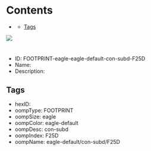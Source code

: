 



Contents
========

* [](#)
	* [Tags](#tags)
  
![][im]
# 

- ID: FOOTPRINT-eagle-eagle-default-con-subd-F25D
- Name: 
- Description: 

## Tags

- hexID: 
- oompType: FOOTPRINT
- oompSize: eagle
- oompColor: eagle-default
- oompDesc: con-subd
- oompIndex: F25D
- oompName: eagle-default/con-subd/F25D



[im]: image.png
